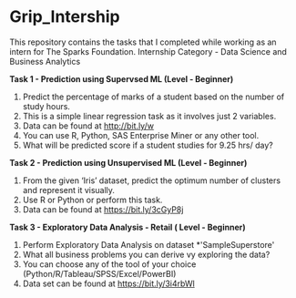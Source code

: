 # Grip_Intership
This repository contains the tasks that I completed while working as an intern for The Sparks Foundation.
Internship Category - Data Science and Business Analytics

**Task 1 - Prediction using Supervsed ML (Level - Beginner)**
1. Predict the percentage of marks of a student based on the number of study hours.
2. This is a simple linear regression task as it involves just 2 variables.
3. Data can be found at http://bit.ly/w
4. You can use R, Python, SAS Enterprise Miner or any other tool.
5. What will be predicted score if a student studies for 9.25 hrs/ day?


**Task 2 - Prediction using Unsupervised ML (Level - Beginner)**
1. From the given ‘Iris’ dataset, predict the optimum number of clusters and represent it visually.
2. Use R or Python or perform this task.
3. Data can be found at https://bit.ly/3cGyP8j


**Task 3 - Exploratory Data Analysis - Retail ( Level - Beginner)**
1. Perform Exploratory Data Analysis on dataset *'SampleSuperstore'
2. What all business problems you can derive vy exploring the data?
3. You can choose any of the tool of your choice (Python/R/Tableau/SPSS/Excel/PowerBI)
4. Data set can be found at https://bit.ly/3i4rbWl

